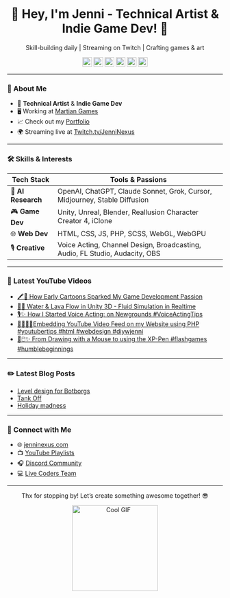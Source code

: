 <div align="center">
  <h1>👾 Hey, I'm Jenni - Technical Artist & Indie Game Dev! 🚀</h1>
  <p>Skill-building daily | Streaming on Twitch | Crafting games & art</p>
  
[<img src="https://jenninexus.com/svgs/youtube.svg" width="22px" alt="YouTube"/>][youtube]
[<img src="https://jenninexus.com/svgs/instagram.svg" width="22px" alt="Instagram"/>][instagram]
[<img src="https://jenninexus.com/svgs/twitch.svg" width="22px" alt="Twitch"/>][twitch]
[<img src="https://jenninexus.com/svgs/discord.svg" width="22px" alt="Discord"/>][discord]
[<img src="https://jenninexus.com/svgs/artstation.svg" width="22px" alt="ArtStation"/>][artstation]
[<img src="https://jenninexus.com/svgs/patreon.svg" width="22px" alt="Patreon"/>][patreon]

[website]: https://jenninexus.com
[twitter]: https://twitter.com/jenninexus
[instagram]: https://instagram.com/jenninexus
[youtube]: https://youtube.com/@jenninexus
[twitch]: https://twitch.tv/jenninexus
[discord]: https://discord.com/users/jenninexus
[artstation]: https://www.artstation.com/jenninexus
[patreon]: https://www.patreon.com/jenninexus 
</div>

---

### 🌟 About Me
- 🎨 **Technical Artist** & **Indie Game Dev**  
- 🖥️ Working at [Martian Games](https://martiangames.com)  
- 📈 Check out my [Portfolio](https://jenninexus.com/portfolio)  
- 🌍 Streaming live at [Twitch.tv/JenniNexus](https://twitch.tv/jenninexus)  

---

### 🛠️ Skills & Interests
| Tech Stack       | Tools & Passions                                      |
|------------------|-------------------------------------------------------|
| 🤖 **AI Research** | OpenAI, ChatGPT, Claude Sonnet, Grok, Cursor, Midjourney, Stable Diffusion |
| 🎮 **Game Dev**   | Unity, Unreal, Blender, Reallusion Character Creator 4, iClone |
| 🌐 **Web Dev**    | HTML, CSS, JS, PHP, SCSS, WebGL, WebGPU              |
| 🎙️ **Creative**  | Voice Acting, Channel Design, Broadcasting, Audio, FL Studio, Audacity, OBS |

---

### 🎥 Latest YouTube Videos
<!-- YOUTUBE:START -->
- [🖍️👾 How Early Cartoons Sparked My Game Development Passion](https://www.youtube.com/watch?v=umr97zzfmuU)
- [🌊🔥 Water &amp; Lava Flow in Unity 3D - Fluid Simulation in Realtime](https://www.youtube.com/watch?v=31wITZAsPgI)
- [🎙️✨ How I Started Voice Acting: on Newgrounds #VoiceActingTips](https://www.youtube.com/watch?v=aShHqIyXo9g)
- [👩🏼‍💻🎥Embedding YouTube Video Feed on my Website using PHP #youtubertips #html #webdesign #diywjenni](https://www.youtube.com/watch?v=FwOe9qx7hm8)
- [🎨🖱️✨ From Drawing with a Mouse to using the XP-Pen #flashgames #humblebeginnings](https://www.youtube.com/watch?v=-jpWp98syGo)
<!-- YOUTUBE:END -->

---

### ✏️ Latest Blog Posts
<!-- BLOG-POST-LIST:START -->
- [Level design for Botborgs](https://dev.to/jenninexus/level-design-for-botborgs-ce8)
- [Tank Off](https://dev.to/jenninexus/tank-off-1pib)
- [Holiday madness](https://dev.to/jenninexus/holiday-madness-b46)
<!-- BLOG-POST-LIST:END -->

---

### 📡 Connect with Me
- 🌐 [jenninexus.com](https://jenninexus.com)  
- 📺 [YouTube Playlists](https://jenninexus.com/youtube)  
- 🎧 [Discord Community](https://discord.gg/KYPh7Cp)  
- 💻 [Live Coders Team](https://livecoders.dev/members/jenninexus/)

---

<div align="center">
  <p>Thx for stopping by! Let’s create something awesome together! 😎</p>
  <a href="https://jenninexus.com"><img src="https://media.giphy.com/media/5wWf7GZ2ASBPu7QGwTu/giphy.gif" width="200" alt="Cool GIF"></a>
</div>

[website]: https://jenninexus.com
[twitter]: https://twitter.com/jenninexus
[youtube]: https://youtube.com/jenninexus
[twitch]: https://twitch.tv/jenninexus
[instagram]: https://instagram.com/jenninexus
[discord]: https://discord.com/users/jenninexus
[artstation]: https://www.artstation.com/jenninexus
[patreon]: https://www.patreon.com/jenninexus
